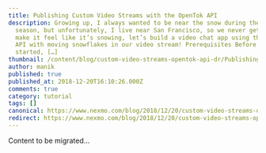 ```yaml
---
title: Publishing Custom Video Streams with the OpenTok API
description: Growing up, I always wanted to be near the snow during the holiday
  season, but unfortunately, I live near San Francisco, so we never get snow. To
  make it feel like it’s snowing, let’s build a video chat app using the OpenTok
  API with moving snowflakes in our video stream! Prerequisites Before we get
  started, […]
thumbnail: /content/blog/custom-video-streams-opentok-api-dr/Publishing-Custom-Video-Streams-with-the-OpenTok-API.png
author: manik
published: true
published_at: 2018-12-20T16:10:26.000Z
comments: true
category: tutorial
tags: []
canonical: https://www.nexmo.com/blog/2018/12/20/custom-video-streams-opentok-api-dr
redirect: https://www.nexmo.com/blog/2018/12/20/custom-video-streams-opentok-api-dr
---
```


Content to be migrated...
